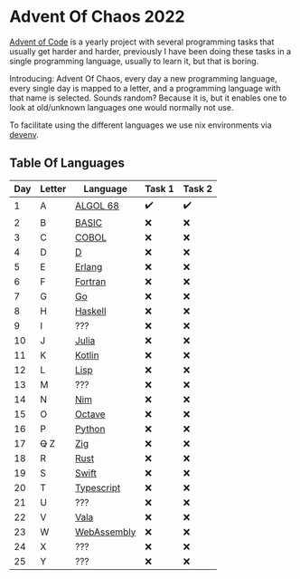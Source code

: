 # Advent Of Chaos 2022

[Advent of Code](https://adventofcode.com/) is a yearly project with several programming tasks that usually get harder
and harder, previously I have been doing these tasks in a single programming language, usually to learn it, but that is
boring.

Introducing: Advent Of Chaos, every day a new programming language, every single day is mapped to a letter, and a
programming language with that name is selected. Sounds random? Because it is, but it enables one to look at old/unknown
languages one would normally not use.

To facilitate using the different languages we use nix environments via [devenv](https://github.com/cachix/devenv).

## Table Of Languages

| Day | Letter  | Language                                                              | Task 1             | Task 2             |
|-----|---------|-----------------------------------------------------------------------|--------------------|--------------------|
| 1   | A       | [ALGOL 68](https://en.wikipedia.org/wiki/ALGOL_68)                    | :heavy_check_mark: | :heavy_check_mark: |
| 2   | B       | [BASIC](https://en.wikipedia.org/wiki/BASIC)                          | :x:                | :x:                |
| 3   | C       | [COBOL](https://en.wikipedia.org/wiki/COBOL)                          | :x:                | :x:                |
| 4   | D       | [D](https://en.wikipedia.org/wiki/D_(programming_language))           | :x:                | :x:                |
| 5   | E       | [Erlang](https://en.wikipedia.org/wiki/Erlang_(programming_language)) | :x:                | :x:                |
| 6   | F       | [Fortran](https://en.wikipedia.org/wiki/Fortran)                      | :x:                | :x:                |
| 7   | G       | [Go](https://en.wikipedia.org/wiki/Go_(programming_language))         | :x:                | :x:                |
| 8   | H       | [Haskell](https://en.wikipedia.org/wiki/Haskell)                      | :x:                | :x:                |
| 9   | I       | ???                                                                   | :x:                | :x:                |
| 10  | J       | [Julia](https://en.wikipedia.org/wiki/Julia_(programming_language))   | :x:                | :x:                |
| 11  | K       | [Kotlin](https://en.wikipedia.org/wiki/Kotlin_(programming_language)) | :x:                | :x:                |
| 12  | L       | [Lisp](https://en.wikipedia.org/wiki/Lisp_(programming_language))     | :x:                | :x:                |
| 13  | M       | ???                                                                   | :x:                | :x:                |
| 14  | N       | [Nim](https://en.wikipedia.org/wiki/Nim_(programming_language))       | :x:                | :x:                |
| 15  | O       | [Octave](https://en.wikipedia.org/wiki/GNU_Octave)                    | :x:                | :x:                |
| 16  | P       | [Python](https://en.wikipedia.org/wiki/Python_(programming_language)) | :x:                | :x:                |
| 17  | ~~Q~~ Z | [Zig](https://en.wikipedia.org/wiki/Zig_(programming_language))       | :x:                | :x:                |
| 18  | R       | [Rust](https://en.wikipedia.org/wiki/Rust_(programming_language))     | :x:                | :x:                |
| 19  | S       | [Swift](https://en.wikipedia.org/wiki/Swift_(programming_language))   | :x:                | :x:                |
| 20  | T       | [Typescript](https://en.wikipedia.org/wiki/TypeScript)                | :x:                | :x:                |
| 21  | U       | ???                                                                   | :x:                | :x:                |
| 22  | V       | [Vala](https://en.wikipedia.org/wiki/Vala_(programming_language))     | :x:                | :x:                |
| 23  | W       | [WebAssembly](https://en.wikipedia.org/wiki/WebAssembly)              | :x:                | :x:                |
| 24  | X       | ???                                                                   | :x:                | :x:                |
| 25  | Y       | ???                                                                   | :x:                | :x:                |
